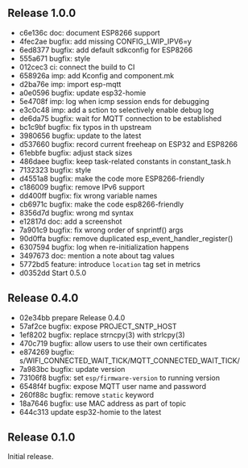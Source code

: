 ## Release 1.0.0

* c6e136c doc: document ESP8266 support
* 4fec2ae bugfix: add missing CONFIG_LWIP_IPV6=y
* 6ed8377 bugfix: add default sdkconfig for ESP8266
* 555a671 bugfix: style
* 012cec3 ci: connect the build to CI
* 658926a imp: add Kconfig and component.mk
* d2ba76e imp: import esp-mqtt
* a0e0596 bugfix: update esp32-homie
* 5e4708f imp: log when icmp session ends for debugging
* e3c0c48 imp: add a sction to selectively enable debug log
* de6da75 bugfix: wait for MQTT connection to be established
* bc1c9bf bugfix: fix typos in th upstream
* 3980656 bugfix: update to the latest
* d537660 bugfix: record current freeheap on ESP32 and ESP8266
* 61ebbfe bugfix: adjust stack sizes
* 486daee bugfix: keep task-related constants in constant_task.h
* 7132323 bugfix: style
* d4551a8 bugfix: make the code more ESP8266-friendly
* c186009 bugfix: remove IPv6 support
* dd400ff bugfix: fix wrong variable names
* cb6971c bugfix: make the code esp8266-friendly
* 8356d7d bugfix: wrong md syntax
* e12817d doc: add a screenshot
* 7a901c9 bugfix: fix wrong order of snprintf() args
* 90d0ffa bugfix: remove duplicated esp_event_handler_register()
* 6307594 bugfix: log when re-initialization happens
* 3497673 doc: mention a note about tag values
* 5772bd5 feature: introduce `location` tag set in metrics
* d0352dd Start 0.5.0

## Release 0.4.0

* 02e34bb prepare Release 0.4.0
* 57af2ce bugfix: expose PROJECT_SNTP_HOST
* 1ef8202 bugfix: replace strncpy(3) with strlcpy(3)
* 470c719 bugfix: allow users to use their own certificates
* e874269 bugfix: s/WIFI_CONNECTED_WAIT_TICK/MQTT_CONNECTED_WAIT_TICK/
* 7a983bc bugfix: update version
* 73106f8 bugfix: set `esp/firmware-version` to running version
* 6548f4f bugfix: expose MQTT user name and password
* 260f88c bugfix: remove `static` keyword
* 18a7646 bugfix: use MAC address as part of topic
* 644c313 update esp32-homie to the latest

## Release 0.1.0

Initial release.
